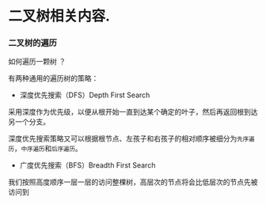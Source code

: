 # 二叉树相关内容.

### 二叉树的遍历

如何遍历一颗树 ？

有两种通用的遍历树的策略：

- 深度优先搜索（DFS）Depth First Search

采用深度作为优先级，以便从根开始一直到达某个确定的叶子，然后再返回根到达另一个分支。

深度优先搜索策略又可以根据根节点、左孩子和右孩子的相对顺序被细分为```先序遍历```，```中序遍历```和```后序遍历```。

- 广度优先搜索（BFS）Breadth First Search

我们按照高度顺序一层一层的访问整棵树，高层次的节点将会比低层次的节点先被访问到

